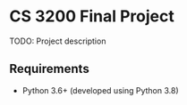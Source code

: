 # CS 3200 Final Project

TODO: Project description

## Requirements
- Python 3.6+ (developed using Python 3.8)
